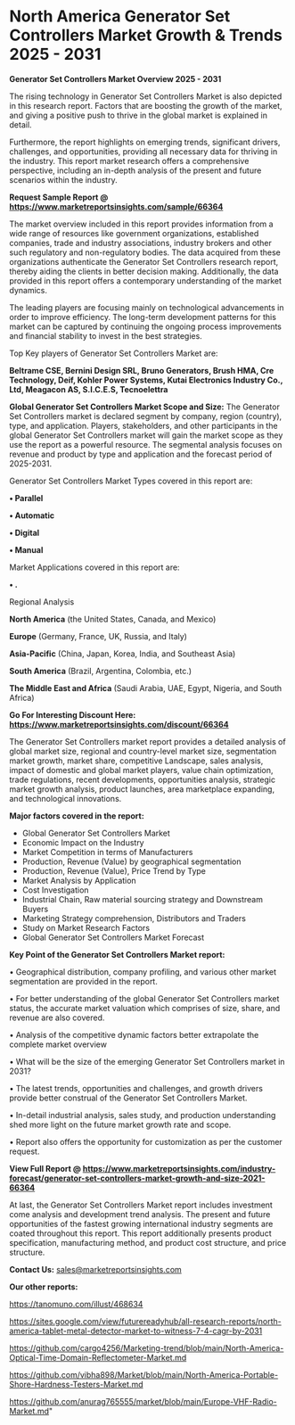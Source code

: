 # North America Generator Set Controllers Market Growth & Trends 2025 - 2031

<Strong> Generator Set Controllers Market Overview 2025 - 2031</strong>

The rising technology in Generator Set Controllers Market is also depicted in this research report. Factors that are boosting the growth of the market, and giving a positive push to thrive in the global market is explained in detail.

Furthermore, the report highlights on emerging trends, significant drivers, challenges, and opportunities, providing all necessary data for thriving in the industry. This report market research offers a comprehensive perspective, including an in-depth analysis of the present and future scenarios within the industry.

<strong>Request Sample Report @ <a href=https://www.marketreportsinsights.com/sample/66364>https://www.marketreportsinsights.com/sample/66364</a></strong>

The market overview included in this report provides information from a wide range of resources like government organizations, established companies, trade and industry associations, industry brokers and other such regulatory and non-regulatory bodies. The data acquired from these organizations authenticate the Generator Set Controllers research report, thereby aiding the clients in better decision making. Additionally, the data provided in this report offers a contemporary understanding of the market dynamics.

The leading players are focusing mainly on technological advancements in order to improve efficiency. The long-term development patterns for this market can be captured by continuing the ongoing process improvements and financial stability to invest in the best strategies.

Top Key players of Generator Set Controllers Market are:

<strong>Beltrame CSE, Bernini Design SRL, Bruno Generators, Brush HMA, Cre Technology, Deif, Kohler Power Systems, Kutai Electronics Industry Co., Ltd, Meagacon AS, S.I.C.E.S, Tecnoelettra</strong>

<strong><b>Global Generator Set Controllers Market Scope and Size:</b></strong>
The Generator Set Controllers market is declared segment by company, region (country), type, and application. Players, stakeholders, and other participants in the global Generator Set Controllers market will gain the market scope as they use the report as a powerful resource. The segmental analysis focuses on revenue and product by type and application and the forecast period of 2025-2031.

Generator Set Controllers Market Types covered in this report are:

<strong>• Parallel

• Automatic

• Digital

• Manual</strong>

Market Applications covered in this report are:

<strong>• .</strong> 

Regional Analysis

<strong>North America</strong> (the United States, Canada, and Mexico)

<strong>Europe</strong> (Germany, France, UK, Russia, and Italy)

<strong>Asia-Pacific</strong> (China, Japan, Korea, India, and Southeast Asia)

<strong>South America</strong> (Brazil, Argentina, Colombia, etc.)

<strong>The Middle East and Africa</strong> (Saudi Arabia, UAE, Egypt, Nigeria, and South Africa)

<strong>Go For Interesting Discount Here: <a href=https://www.marketreportsinsights.com/discount/66364>https://www.marketreportsinsights.com/discount/66364</a></strong>

The Generator Set Controllers market report provides a detailed analysis of global market size, regional and country-level market size, segmentation market growth, market share, competitive Landscape, sales analysis, impact of domestic and global market players, value chain optimization, trade regulations, recent developments, opportunities analysis, strategic market growth analysis, product launches, area marketplace expanding, and technological innovations.

<strong><b>Major factors covered in the report:</b></strong>
<ul>
  <li>Global Generator Set Controllers Market </li>
  <li>Economic Impact on the Industry</li>
  <li>Market Competition in terms of Manufacturers</li>
  <li>Production, Revenue (Value) by geographical segmentation</li>
  <li>Production, Revenue (Value), Price Trend by Type</li>
  <li>Market Analysis by Application</li>
  <li>Cost Investigation</li>
  <li>Industrial Chain, Raw material sourcing strategy and Downstream Buyers</li>
  <li>Marketing Strategy comprehension, Distributors and Traders</li>
  <li>Study on Market Research Factors</li>
  <li>Global Generator Set Controllers Market Forecast</li>
</ul>

<strong><b>Key Point of the Generator Set Controllers Market report:</b></strong>

• Geographical distribution, company profiling, and various other market segmentation are provided in the report.

• For better understanding of the global Generator Set Controllers market status, the accurate market valuation which comprises of size, share, and revenue are also covered.

• Analysis of the competitive dynamic factors better extrapolate the complete market overview

• What will be the size of the emerging Generator Set Controllers market in 2031?

• The latest trends, opportunities and challenges, and growth drivers provide better construal of the Generator Set Controllers Market.

• In-detail industrial analysis, sales study, and production understanding shed more light on the future market growth rate and scope.

• Report also offers the opportunity for customization as per the customer request.

<strong><b>View Full Report @ <a href=https://www.marketreportsinsights.com/industry-forecast/generator-set-controllers-market-growth-and-size-2021-66364>https://www.marketreportsinsights.com/industry-forecast/generator-set-controllers-market-growth-and-size-2021-66364</a></b></strong>


At last, the Generator Set Controllers Market report includes investment come analysis and development trend analysis. The present and future opportunities of the fastest growing international industry segments are coated throughout this report. This report additionally presents product specification, manufacturing method, and product cost structure, and price structure.

<strong>Contact Us:</strong>
sales@marketreportsinsights.com

<strong>Our other reports:</strong>

<a href=https://tanomuno.com/illust/468634>https://tanomuno.com/illust/468634</a>

<a href=https://sites.google.com/view/futurereadyhub/all-research-reports/north-america-tablet-metal-detector-market-to-witness-7-4-cagr-by-2031>https://sites.google.com/view/futurereadyhub/all-research-reports/north-america-tablet-metal-detector-market-to-witness-7-4-cagr-by-2031</a>

<a href=https://github.com/cargo4256/Marketing-trend/blob/main/North-America-Optical-Time-Domain-Reflectometer-Market.md>https://github.com/cargo4256/Marketing-trend/blob/main/North-America-Optical-Time-Domain-Reflectometer-Market.md</a>

<a href=https://github.com/vibha898/Market/blob/main/North-America-Portable-Shore-Hardness-Testers-Market.md>https://github.com/vibha898/Market/blob/main/North-America-Portable-Shore-Hardness-Testers-Market.md</a>

<a href=https://github.com/anurag765555/market/blob/main/Europe-VHF-Radio-Market.md>https://github.com/anurag765555/market/blob/main/Europe-VHF-Radio-Market.md</a>"
